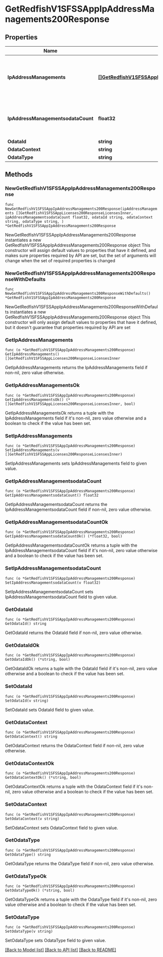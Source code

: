 # GetRedfishV1SFSSAppIpAddressManagements200Response

## Properties

Name | Type | Description | Notes
------------ | ------------- | ------------- | -------------
**IpAddressManagements** | [**[]GetRedfishV1SFSSAppLicenses200ResponseLicensesInner**](GetRedfishV1SFSSAppLicenses200ResponseLicensesInner.md) | A set of SFSS VM interfaces that are assigned an IP address | 
**IpAddressManagementsodataCount** | **float32** | Number of interfaces that are configured with an IP address | 
**OdataId** | **string** |  | 
**OdataContext** | **string** |  | 
**OdataType** | **string** |  | 

## Methods

### NewGetRedfishV1SFSSAppIpAddressManagements200Response

`func NewGetRedfishV1SFSSAppIpAddressManagements200Response(ipAddressManagements []GetRedfishV1SFSSAppLicenses200ResponseLicensesInner, ipAddressManagementsodataCount float32, odataId string, odataContext string, odataType string, ) *GetRedfishV1SFSSAppIpAddressManagements200Response`

NewGetRedfishV1SFSSAppIpAddressManagements200Response instantiates a new GetRedfishV1SFSSAppIpAddressManagements200Response object
This constructor will assign default values to properties that have it defined,
and makes sure properties required by API are set, but the set of arguments
will change when the set of required properties is changed

### NewGetRedfishV1SFSSAppIpAddressManagements200ResponseWithDefaults

`func NewGetRedfishV1SFSSAppIpAddressManagements200ResponseWithDefaults() *GetRedfishV1SFSSAppIpAddressManagements200Response`

NewGetRedfishV1SFSSAppIpAddressManagements200ResponseWithDefaults instantiates a new GetRedfishV1SFSSAppIpAddressManagements200Response object
This constructor will only assign default values to properties that have it defined,
but it doesn't guarantee that properties required by API are set

### GetIpAddressManagements

`func (o *GetRedfishV1SFSSAppIpAddressManagements200Response) GetIpAddressManagements() []GetRedfishV1SFSSAppLicenses200ResponseLicensesInner`

GetIpAddressManagements returns the IpAddressManagements field if non-nil, zero value otherwise.

### GetIpAddressManagementsOk

`func (o *GetRedfishV1SFSSAppIpAddressManagements200Response) GetIpAddressManagementsOk() (*[]GetRedfishV1SFSSAppLicenses200ResponseLicensesInner, bool)`

GetIpAddressManagementsOk returns a tuple with the IpAddressManagements field if it's non-nil, zero value otherwise
and a boolean to check if the value has been set.

### SetIpAddressManagements

`func (o *GetRedfishV1SFSSAppIpAddressManagements200Response) SetIpAddressManagements(v []GetRedfishV1SFSSAppLicenses200ResponseLicensesInner)`

SetIpAddressManagements sets IpAddressManagements field to given value.


### GetIpAddressManagementsodataCount

`func (o *GetRedfishV1SFSSAppIpAddressManagements200Response) GetIpAddressManagementsodataCount() float32`

GetIpAddressManagementsodataCount returns the IpAddressManagementsodataCount field if non-nil, zero value otherwise.

### GetIpAddressManagementsodataCountOk

`func (o *GetRedfishV1SFSSAppIpAddressManagements200Response) GetIpAddressManagementsodataCountOk() (*float32, bool)`

GetIpAddressManagementsodataCountOk returns a tuple with the IpAddressManagementsodataCount field if it's non-nil, zero value otherwise
and a boolean to check if the value has been set.

### SetIpAddressManagementsodataCount

`func (o *GetRedfishV1SFSSAppIpAddressManagements200Response) SetIpAddressManagementsodataCount(v float32)`

SetIpAddressManagementsodataCount sets IpAddressManagementsodataCount field to given value.


### GetOdataId

`func (o *GetRedfishV1SFSSAppIpAddressManagements200Response) GetOdataId() string`

GetOdataId returns the OdataId field if non-nil, zero value otherwise.

### GetOdataIdOk

`func (o *GetRedfishV1SFSSAppIpAddressManagements200Response) GetOdataIdOk() (*string, bool)`

GetOdataIdOk returns a tuple with the OdataId field if it's non-nil, zero value otherwise
and a boolean to check if the value has been set.

### SetOdataId

`func (o *GetRedfishV1SFSSAppIpAddressManagements200Response) SetOdataId(v string)`

SetOdataId sets OdataId field to given value.


### GetOdataContext

`func (o *GetRedfishV1SFSSAppIpAddressManagements200Response) GetOdataContext() string`

GetOdataContext returns the OdataContext field if non-nil, zero value otherwise.

### GetOdataContextOk

`func (o *GetRedfishV1SFSSAppIpAddressManagements200Response) GetOdataContextOk() (*string, bool)`

GetOdataContextOk returns a tuple with the OdataContext field if it's non-nil, zero value otherwise
and a boolean to check if the value has been set.

### SetOdataContext

`func (o *GetRedfishV1SFSSAppIpAddressManagements200Response) SetOdataContext(v string)`

SetOdataContext sets OdataContext field to given value.


### GetOdataType

`func (o *GetRedfishV1SFSSAppIpAddressManagements200Response) GetOdataType() string`

GetOdataType returns the OdataType field if non-nil, zero value otherwise.

### GetOdataTypeOk

`func (o *GetRedfishV1SFSSAppIpAddressManagements200Response) GetOdataTypeOk() (*string, bool)`

GetOdataTypeOk returns a tuple with the OdataType field if it's non-nil, zero value otherwise
and a boolean to check if the value has been set.

### SetOdataType

`func (o *GetRedfishV1SFSSAppIpAddressManagements200Response) SetOdataType(v string)`

SetOdataType sets OdataType field to given value.



[[Back to Model list]](../README.md#documentation-for-models) [[Back to API list]](../README.md#documentation-for-api-endpoints) [[Back to README]](../README.md)



